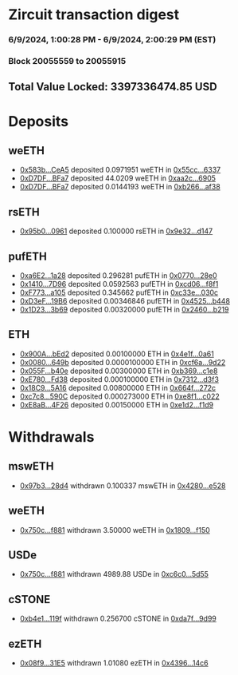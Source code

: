 # Zircuit transaction digest
### 6/9/2024, 1:00:28 PM - 6/9/2024, 2:00:29 PM (EST)
### Block 20055559 to 20055915

## Total Value Locked: 3397336474.85 USD

# Deposits
## weETH
- [0x583b...CeA5](https://etherscan.io/address/0x583bBaDA56bb535BCBb31877A620A6ff2A25CeA5) deposited 0.0971951 weETH in [0x55cc...6337](https://etherscan.io/tx/0x583bBaDA56bb535BCBb31877A620A6ff2A25CeA5)
- [0xD7DF...BFa7](https://etherscan.io/address/0xD7DF7E085214743530afF339aFC420c7c720BFa7) deposited 44.0209 weETH in [0xaa2c...6905](https://etherscan.io/tx/0xD7DF7E085214743530afF339aFC420c7c720BFa7)
- [0xD7DF...BFa7](https://etherscan.io/address/0xD7DF7E085214743530afF339aFC420c7c720BFa7) deposited 0.0144193 weETH in [0xb266...af38](https://etherscan.io/tx/0xD7DF7E085214743530afF339aFC420c7c720BFa7)
## rsETH
- [0x95b0...0961](https://etherscan.io/address/0x95b04b76f9a907c70b88748B985B64f46b310961) deposited 0.100000 rsETH in [0x9e32...d147](https://etherscan.io/tx/0x95b04b76f9a907c70b88748B985B64f46b310961)
## pufETH
- [0xa6E2...1a28](https://etherscan.io/address/0xa6E241fCC553064C17cc13a27b13A8E59AaD1a28) deposited 0.296281 pufETH in [0x0770...28e0](https://etherscan.io/tx/0xa6E241fCC553064C17cc13a27b13A8E59AaD1a28)
- [0x1410...7D96](https://etherscan.io/address/0x141070f4301ea395DCe0Aa6F3332d3861dd87D96) deposited 0.0592563 pufETH in [0xcd06...f8f1](https://etherscan.io/tx/0x141070f4301ea395DCe0Aa6F3332d3861dd87D96)
- [0xF773...a105](https://etherscan.io/address/0xF7737C2E790B7E46fEf07F232551043E0f04a105) deposited 0.345662 pufETH in [0xc33e...030c](https://etherscan.io/tx/0xF7737C2E790B7E46fEf07F232551043E0f04a105)
- [0xD3eF...19B6](https://etherscan.io/address/0xD3eF989c0d7eA8dAf8876f49A76564804a1619B6) deposited 0.00346846 pufETH in [0x4525...b448](https://etherscan.io/tx/0xD3eF989c0d7eA8dAf8876f49A76564804a1619B6)
- [0x1D23...3b69](https://etherscan.io/address/0x1D236ef917580A5CaAcAb816f4D830362A713b69) deposited 0.00320000 pufETH in [0x2460...b219](https://etherscan.io/tx/0x1D236ef917580A5CaAcAb816f4D830362A713b69)
## ETH
- [0x900A...bEd2](https://etherscan.io/address/0x900A7b05cB1e3fBCD699F8dF9c9399ff9d1CbEd2) deposited 0.00100000 ETH in [0x4e1f...0a61](https://etherscan.io/tx/0x900A7b05cB1e3fBCD699F8dF9c9399ff9d1CbEd2)
- [0x0080...649b](https://etherscan.io/address/0x00808a9250F145e5fD8FEBD1ba804aAA8cAE649b) deposited 0.0000100000 ETH in [0xcf6a...9d22](https://etherscan.io/tx/0x00808a9250F145e5fD8FEBD1ba804aAA8cAE649b)
- [0x055F...b40e](https://etherscan.io/address/0x055FD44E963d4B999E3299ab5841b637b0bfb40e) deposited 0.00300000 ETH in [0xb369...c1e8](https://etherscan.io/tx/0x055FD44E963d4B999E3299ab5841b637b0bfb40e)
- [0xE780...Fd38](https://etherscan.io/address/0xE780E75b22f088fdca21664bB556E6b812B7Fd38) deposited 0.000100000 ETH in [0x7312...d3f3](https://etherscan.io/tx/0xE780E75b22f088fdca21664bB556E6b812B7Fd38)
- [0x18C9...5A16](https://etherscan.io/address/0x18C915A3D828193003145ADEEfb10642ee005A16) deposited 0.00800000 ETH in [0x664f...272c](https://etherscan.io/tx/0x18C915A3D828193003145ADEEfb10642ee005A16)
- [0xc7c8...590C](https://etherscan.io/address/0xc7c88e8a4936c11b4e049138Df4EA0c56fA8590C) deposited 0.000273000 ETH in [0xe8f1...c022](https://etherscan.io/tx/0xc7c88e8a4936c11b4e049138Df4EA0c56fA8590C)
- [0xE8aB...4F26](https://etherscan.io/address/0xE8aBAAcD89007d26c8e3835b47303959B5054F26) deposited 0.00150000 ETH in [0xe1d2...f1d9](https://etherscan.io/tx/0xE8aBAAcD89007d26c8e3835b47303959B5054F26)
# Withdrawals
## mswETH
- [0x97b3...28d4](https://etherscan.io/address/0x97b31A695c55E6F789b9bD6a63073A7A29CD28d4) withdrawn 0.100337 mswETH in [0x4280...e528](https://etherscan.io/tx/0x97b31A695c55E6F789b9bD6a63073A7A29CD28d4)
## weETH
- [0x750c...f881](https://etherscan.io/address/0x750c31d2290c456FcCA1c659b6AdD80e7A88f881) withdrawn 3.50000 weETH in [0x1809...f150](https://etherscan.io/tx/0x750c31d2290c456FcCA1c659b6AdD80e7A88f881)
## USDe
- [0x750c...f881](https://etherscan.io/address/0x750c31d2290c456FcCA1c659b6AdD80e7A88f881) withdrawn 4989.88 USDe in [0xc6c0...5d55](https://etherscan.io/tx/0x750c31d2290c456FcCA1c659b6AdD80e7A88f881)
## cSTONE
- [0xb4e1...119f](https://etherscan.io/address/0xb4e10Fe616A8888daDFd103b7fa7965cbC33119f) withdrawn 0.256700 cSTONE in [0xda7f...9d99](https://etherscan.io/tx/0xb4e10Fe616A8888daDFd103b7fa7965cbC33119f)
## ezETH
- [0x08f9...31E5](https://etherscan.io/address/0x08f946DA8B6F5ebA6bA6a74c111da05ea41731E5) withdrawn 1.01080 ezETH in [0x4396...14c6](https://etherscan.io/tx/0x08f946DA8B6F5ebA6bA6a74c111da05ea41731E5)
